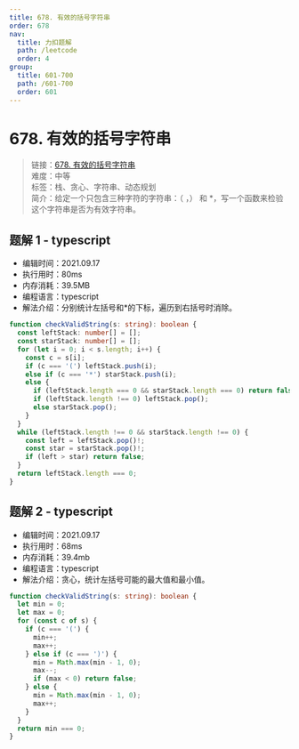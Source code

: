 ```yaml
---
title: 678. 有效的括号字符串
order: 678
nav:
  title: 力扣题解
  path: /leetcode
  order: 4
group:
  title: 601-700
  path: /601-700
  order: 601
---
```


# 678. 有效的括号字符串

> 链接：[678. 有效的括号字符串](https://leetcode-cn.com/problems/valid-parenthesis-string/)  
> 难度：中等  
> 标签：栈、贪心、字符串、动态规划  
> 简介：给定一个只包含三种字符的字符串：（ ，） 和 \*，写一个函数来检验这个字符串是否为有效字符串。

## 题解 1 - typescript

- 编辑时间：2021.09.17
- 执行用时：80ms
- 内存消耗：39.5MB
- 编程语言：typescript
- 解法介绍：分别统计左括号和\*的下标，遍历到右括号时消除。

```typescript
function checkValidString(s: string): boolean {
  const leftStack: number[] = [];
  const starStack: number[] = [];
  for (let i = 0; i < s.length; i++) {
    const c = s[i];
    if (c === '(') leftStack.push(i);
    else if (c === '*') starStack.push(i);
    else {
      if (leftStack.length === 0 && starStack.length === 0) return false;
      if (leftStack.length !== 0) leftStack.pop();
      else starStack.pop();
    }
  }
  while (leftStack.length !== 0 && starStack.length !== 0) {
    const left = leftStack.pop()!;
    const star = starStack.pop()!;
    if (left > star) return false;
  }
  return leftStack.length === 0;
}
```

## 题解 2 - typescript

- 编辑时间：2021.09.17
- 执行用时：68ms
- 内存消耗：39.4mb
- 编程语言：typescript
- 解法介绍：贪心，统计左括号可能的最大值和最小值。

```typescript
function checkValidString(s: string): boolean {
  let min = 0;
  let max = 0;
  for (const c of s) {
    if (c === '(') {
      min++;
      max++;
    } else if (c === ')') {
      min = Math.max(min - 1, 0);
      max--;
      if (max < 0) return false;
    } else {
      min = Math.max(min - 1, 0);
      max++;
    }
  }
  return min === 0;
}
```
